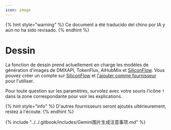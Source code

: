 ```yaml
---
icon: image
---
```


{% hint style="warning" %}
Ce document a été traducido del chino por IA y aún no ha sido revisado.
{% endhint %}

# Dessin

La fonction de dessin prend actuellement en charge les modèles de génération d'images de DMXAPI, TokenFlux, AiHubMix et [SiliconFlow](../../pre-basic/providers/siliconcloud.md). Vous pouvez créer un compte sur [SiliconFlow](https://www.siliconflow.cn/) et [l'ajouter comme fournisseur](settings/providers.md) pour l'utiliser.

Pour toute question sur les paramètres, survolez avec votre souris l'icône `?` dans la zone correspondante pour voir les explications.

{% hint style="info" %}
D'autres fournisseurs seront ajoutés ultérieurement, restez à l'écoute.
{% endhint %}

{% include "../../.gitbook/includes/Gemini图片生成注意事项.md" %}